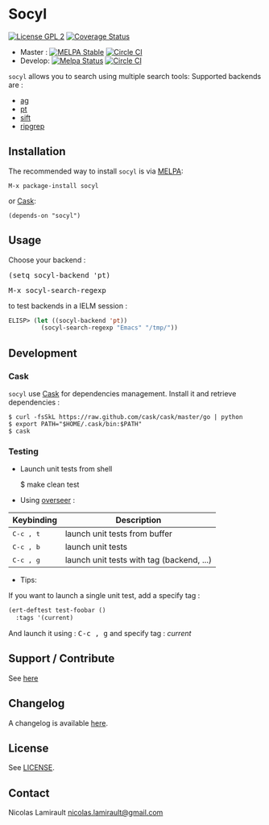 # Socyl

[![License GPL 2][badge-license]][LICENSE]
[![Coverage Status](https://coveralls.io/repos/nlamirault/socyl/badge.png?branch=master)](https://coveralls.io/r/nlamirault/socyl?branch=master)

* Master : [![MELPA Stable](https://stable.melpa.org/packages/socyl-badge.svg)](https://stable.melpa.org/#/socyl) [![Circle CI](https://circleci.com/gh/nlamirault/socyl/tree/master.svg?style=svg)](https://circleci.com/gh/nlamirault/socyl/tree/master)
* Develop: [![Melpa Status](https://melpa.org/packages/socyl-badge.svg)](https://melpa.org/#/socyl) [![Circle CI](https://circleci.com/gh/nlamirault/socyl/tree/develop.svg?style=svg)](https://circleci.com/gh/nlamirault/socyl/tree/develop)

``socyl`` allows you to search using multiple search tools:
Supported backends are :

* [ag][]
* [pt][]
* [sift][]
* [ripgrep][]

## Installation

The recommended way to install ``socyl`` is via [MELPA][]:

    M-x package-install socyl

or [Cask][]:

	(depends-on "socyl")


## Usage

Choose your backend :

<kbd>(setq socyl-backend 'pt)</kbd>

<kbd>M-x socyl-search-regexp</kbd>

to test backends in a IELM session :

```lisp
ELISP> (let ((socyl-backend 'pt))
         (socyl-search-regexp "Emacs" "/tmp/"))
```


## Development

### Cask

``socyl`` use [Cask][] for dependencies management. Install it and
retrieve dependencies :

    $ curl -fsSkL https://raw.github.com/cask/cask/master/go | python
    $ export PATH="$HOME/.cask/bin:$PATH"
    $ cask


### Testing

* Launch unit tests from shell

    $ make clean test

* Using [overseer][] :

Keybinding           | Description
---------------------|------------------------------------------------------------
<kbd>C-c , t</kbd>   | launch unit tests from buffer
<kbd>C-c , b</kbd>   | launch unit tests
<kbd>C-c , g</kbd>   | launch unit tests with tag (backend, ...)

* Tips:

If you want to launch a single unit test, add a specify tag :

```lisp
(ert-deftest test-foobar ()
  :tags '(current)
  ```

And launch it using : <kbd>C-c , g</kbd> and specify tag : *current*


## Support / Contribute

See [here](CONTRIBUTING.md)


## Changelog

A changelog is available [here](ChangeLog.md).


## License

See [LICENSE](LICENSE).


## Contact

Nicolas Lamirault <nicolas.lamirault@gmail.com>




[badge-license]: https://img.shields.io/badge/license-GPL_2-green.svg?style=flat
[LICENSE]: https://github.com/nlamirault/ripgrep.el/blob/master/LICENSE

[GNU Emacs]: https://www.gnu.org/software/emacs/
[MELPA]: https://melpa.org/
[Cask]: http://cask.github.io/
[Issue tracker]: https://github.com/nlamirault/ripgrep.el/issues

[overseer]: https://github.com/tonini/overseer.el

[ag]: https://github.com/ggreer/the_silver_searcher
[pt]: https://github.com/monochromegane/the_platinum_searcher
[sift]: https://sift-tool.org/
[ripgrep]: https://github.com/BurntSushi/ripgrep
